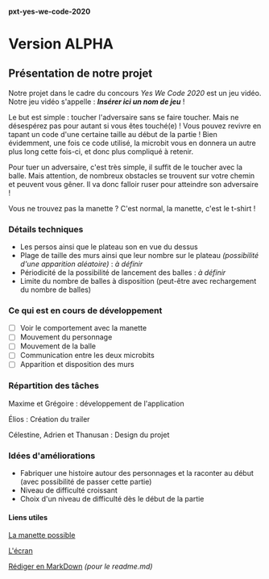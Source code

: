 #### pxt-yes-we-code-2020 ####

# Version ALPHA #

## Présentation de notre projet ##

Notre projet dans le cadre du concours _Yes We Code 2020_ est un jeu vidéo. Notre jeu vidéo s'appelle : **_Insérer ici un nom de jeu_** !

Le but est simple : toucher l'adversaire sans se faire toucher. Mais ne désespérez pas pour autant si vous êtes touché(e) ! Vous pouvez revivre en tapant un code d'une certaine taille au début de la partie ! Bien évidemment, une fois ce code utilisé, la microbit vous en donnera un autre plus long cette fois-ci, et donc plus compliqué à retenir.

Pour tuer un adversaire, c'est très simple, il suffit de le toucher avec la balle. Mais attention, de nombreux obstacles se trouvent sur votre chemin et peuvent vous gêner. Il va donc falloir ruser pour atteindre son adversaire !

Vous ne trouvez pas la manette ? C'est normal, la manette, c'est le t-shirt !

### Détails techniques ###

 - Les persos ainsi que le plateau son en vue du dessus
 - Plage de taille des murs ainsi que leur nombre sur le plateau _(possibilité d'une apparition aléatoire)_ : _à définir_
 - Périodicité de la possibilité de lancement des balles : _à définir_
 - Limite du nombre de balles à disposition (peut-être avec rechargement du nombre de balles)
 

### Ce qui est en cours de développement ###

- [ ] Voir le comportement avec la manette
- [ ] Mouvement du personnage
- [ ] Mouvement de la balle
- [ ] Communication entre les deux microbits
- [ ] Apparition et disposition des murs

### Répartition des tâches ###

Maxime et Grégoire : développement de l'application

Élios : Création du trailer

Célestine, Adrien et Thanusan : Design du projet

### Idées d'améliorations ###

 - Fabriquer une histoire autour des personnages et la raconter au début (avec possibilité de passer cette partie)
 - Niveau de difficulté croissant
 - Choix d'un niveau de difficulté dès le début de la partie


#### Liens utiles ####

[La manette possible](https://www.kubii.fr/microbit/2183-joystick-bit-pour-micro-bit-kubii-3272496010949.html)
 
[L'écran](https://www.kubii.fr/microbit/2198-module-d-affichage-colore-18-pour-micro-bit-160x128-kubii-3272496011120.html)

[Rédiger en MarkDown](https://openclassrooms.com/fr/courses/1304236-redigez-en-markdown) _(pour le readme.md)_

